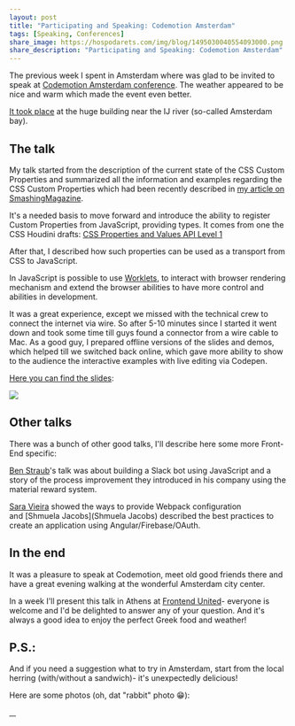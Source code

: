```yaml
---
layout: post
title: "Participating and Speaking: Codemotion Amsterdam"
tags: [Speaking, Conferences]
share_image: https://hospodarets.com/img/blog/1495030040554093000.png
share_description: "Participating and Speaking: Codemotion Amsterdam"
---
```


The previous week I spent in Amsterdam where was glad to be invited to speak
at [Codemotion Amsterdam conference](http://amsterdam2016.codemotionworld.com/).
The weather appeared to be nice and warm which made the event even better.

[It took place](http://amsterdam2017.codemotionworld.com/location/) at the huge building near the IJ river (so-called Amsterdam bay).

<div class="more"></div>

## The talk

My talk started from the description of the current state of the CSS Custom Properties and summarized all
the information and examples regarding the CSS Custom Properties which had been recently
described in [my article on SmashingMagazine](https://www.smashingmagazine.com/2017/04/start-using-css-custom-properties/).

It's a needed basis to move forward and introduce the ability to register Custom Properties from JavaScript,
providing types. It comes from one the CSS Houdini drafts: [CSS Properties and Values API Level 1](https://www.w3.org/TR/css-properties-values-api-1/)

After that, I described how such properties can be used as a transport from CSS to JavaScript.

In JavaScript is possible to use [Worklets](https://www.w3.org/TR/worklets-1/), to interact with browser rendering mechanism
and extend the browser abilities to have more control and abilities in development.

It was a great experience, except we missed with the technical crew to connect the internet via wire.
So after 5-10 minutes since I started it went down and took some time till guys found a connector from a wire cable to Mac.
As a good guy, I prepared offline versions of the slides and demos, which helped till we switched back online,
which gave more ability to show to the audience the interactive examples with live editing via Codepen.

[Here you can find the slides](http://slides.com/malyw/houdini-codemotion):

<a class="smaller-img" target="_blank" href="http://slides.com/malyw/houdini-codemotion">
    <img src="https://hospodarets.com/img/blog/1495030040554093000.png" />
</a>

## Other talks

There was a bunch of other good talks, I'll  describe here some more Front-End specific:

[Ben Straub](https://twitter.com/benstraub)'s talk was about building a Slack bot using JavaScript and a story
of the process improvement they introduced in his company using the material reward system.

[Sara Vieira](https://twitter.com/NikkitaFTW) showed the ways to provide Webpack configuration <br>
and [Shmuela Jacobs](Shmuela Jacobs) described the best practices to create an application using Angular/Firebase/OAuth.

## In the end

It was a pleasure to speak at Codemotion, meet old good friends there and have a great evening walking
at the wonderful Amsterdam city center.

In a week I'll present this talk in Athens at [Frontend United](https://frontendunited.org/)-
everyone is welcome and I'd be delighted to answer any of your question.
And it's always a good idea to enjoy the perfect Greek food and weather!

## P.S.:

And if you need a suggestion what to try in Amsterdam,
start from the local herring (with/without a sandwich)- it's unexpectedly delicious!

Here are some photos (oh, dat "rabbit" photo 😁):

<div class="image-gallery">
    <a href="https://hospodarets.com/img/blog/1495399002241505000.jpg">
        <img src="https://hospodarets.com/img/blog/1495399002241505000.jpg" alt="">
    </a>
    <a href="https://hospodarets.com/img/blog/1495399002230343000.jpg">
        <img src="https://hospodarets.com/img/blog/1495399002230343000.jpg" alt="">
    </a>
    <a href="https://hospodarets.com/img/blog/1495399002235688000.jpg">
        <img src="https://hospodarets.com/img/blog/1495399002235688000.jpg" alt="">
    </a>
    <a href="https://hospodarets.com/img/blog/1495403177338302000.JPG">
        <img src="https://hospodarets.com/img/blog/1495403177338302000.JPG" alt="">
    </a>
</div>

  


